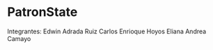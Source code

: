 # PatronState
Integrantes: Edwin Adrada Ruiz
             Carlos Enrioque Hoyos
             Eliana Andrea Camayo
